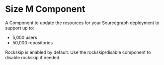 # Size M Component

A Component to update the resources for your Sourcegraph deployment to support up to:

- 5,000 users
- 50,000 repositories

Rockskip is enabled by default. Use the rockskip/disable component to disable rockskip if needed.
